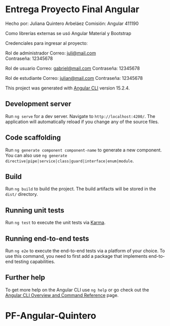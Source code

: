 # Entrega Proyecto Final Angular

Hecho por: Juliana Quintero Arbeláez
Comisión: Angular 411190

Como librerías externas se usó Angular Material y Bootstrap

Credenciales para ingresar al proyecto:

Rol de administrador
Correo: juli@mail.com  
Contraseña: 12345678

Rol de usuario
Correo: gabriel@mail.com
Contraseña: 12345678

Rol de estudiante
Correo: julian@mail.com
Contraseña: 12345678

This project was generated with [Angular CLI](https://github.com/angular/angular-cli) version 15.2.4.

## Development server

Run `ng serve` for a dev server. Navigate to `http://localhost:4200/`. The application will automatically reload if you change any of the source files.

## Code scaffolding

Run `ng generate component component-name` to generate a new component. You can also use `ng generate directive|pipe|service|class|guard|interface|enum|module`.

## Build

Run `ng build` to build the project. The build artifacts will be stored in the `dist/` directory.

## Running unit tests

Run `ng test` to execute the unit tests via [Karma](https://karma-runner.github.io).

## Running end-to-end tests

Run `ng e2e` to execute the end-to-end tests via a platform of your choice. To use this command, you need to first add a package that implements end-to-end testing capabilities.

## Further help

To get more help on the Angular CLI use `ng help` or go check out the [Angular CLI Overview and Command Reference](https://angular.io/cli) page.

# PF-Angular-Quintero
